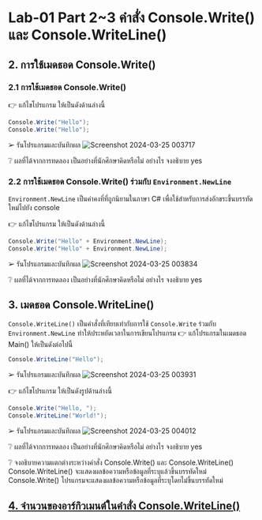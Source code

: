 # Lab-01 Part 2~3 คำสั่ง Console.Write() และ Console.WriteLine()

## 2. การใช้เมดธอด Console.Write()

### 2.1 การใช้เมดธอด Console.Write()
👉 แก้ไขโปรแกรม ให้เป็นดังด้านล่างนี้

```csharp
Console.Write("Hello");
Console.Write("Hello");
```

➢ รันโปรแกรมและบันทึกผล
![Screenshot 2024-03-25 003717](https://github.com/omelaweng/03376836-OOP-2566-Lab-01/assets/144561325/55c4395a-23a2-4a82-9742-3934991448d2)


❔ ผลที่ได้จากการทดลอง เป็นอย่างที่นักศึกษาคิดหรือไม่ อย่างไร จงอธิบาย
yes

### 2.2 การใช้เมดธอด Console.Write() ร่วมกับ  `Environment.NewLine`

`Environment.NewLine` เป็นค่าคงที่ที่ถูกนิยามในภาษา C# เพื่อใช้สำหรับการส่งอักขระขึ้นบรรทัดใหม่ไปยัง console

👉 แก้ไขโปรแกรม ให้เป็นดังด้านล่างนี้

```csharp
Console.Write("Hello" + Environment.NewLine);
Console.Write("Hello" + Environment.NewLine);
```

➢ รันโปรแกรมและบันทึกผล
![Screenshot 2024-03-25 003834](https://github.com/omelaweng/03376836-OOP-2566-Lab-01/assets/144561325/957963bc-33b9-422c-a598-5264e29fc2ad)


❔ ผลที่ได้จากการทดลอง เป็นอย่างที่นักศึกษาคิดหรือไม่ อย่างไร จงอธิบาย
yes

## 3. เมดธอด Console.WriteLine()

`Console.WriteLine()` เป็นคำสั่งที่เทียบเท่ากับการใช้  `Console.Write` ร่วมกับ  `Environment.NewLine` ทำให้ประหยัดเวลาในการเขียนโปรแกรม
👉 แก้โปรแกรมในเมดธอด Main() ให้เป็นดังต่อไปนี้

```csharp
Console.WriteLine("Hello");
```

➢ รันโปรแกรมและบันทึกผล
![Screenshot 2024-03-25 003931](https://github.com/omelaweng/03376836-OOP-2566-Lab-01/assets/144561325/615ebe0b-4416-486a-b6fa-1595a8c1c2d2)


👉 แก้ไขโปรแกรม ให้เป็นดังรูปด้านล่างนี้

```csharp
Console.Write("Hello, ");
Console.WriteLine("World!");
```

➢ รันโปรแกรมและบันทึกผล
![Screenshot 2024-03-25 004012](https://github.com/omelaweng/03376836-OOP-2566-Lab-01/assets/144561325/665a15c8-02ec-44d7-b0c3-39313f84c997)

❔ ผลที่ได้จากการทดลอง เป็นอย่างที่นักศึกษาคิดหรือไม่ อย่างไร จงอธิบาย
yes

❔ จงอธิบายความแตกต่างระหว่างคำสั่ง Console.Write() และ Console.WriteLine()
Console.WriteLine() จะแสดงผลข้อความหรือข้อมูลที่ระบุแล้วขึ้นบรรทัดใหม่
Console.Write() โปรแกรมจะแสดงผลข้อความหรือข้อมูลที่ระบุโดยไม่ขึ้นบรรทัดใหม่

## [4. จำนวนของอาร์กิวเมนต์ในคำสั่ง Console.WriteLine()](./Lab-01-part-4.md)
